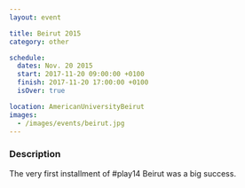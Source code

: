 ```yaml
---
layout: event

title: Beirut 2015
category: other

schedule:
  dates: Nov. 20 2015
  start: 2017-11-20 09:00:00 +0100
  finish: 2017-11-20 17:00:00 +0100
  isOver: true

location: AmericanUniversityBeirut
images:
  - /images/events/beirut.jpg
---
```


### Description
The very first installment of #play14 Beirut was a big success.
